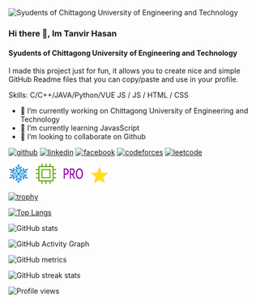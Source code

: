 ![Syudents of Chittagong University of Engineering and Technology](https://scontent.fdac31-1.fna.fbcdn.net/v/t1.6435-9/72270002_3477884492438531_3708089680340713472_n.jpg?stp=dst-jpg_s960x960&_nc_cat=105&ccb=1-7&_nc_sid=e3f864&_nc_eui2=AeHMbhccFCV-DJ0D-5FUt9CfP_HRK3vOyuo_8dEre87K6pdwrgDrmbrboOXTs0Kf-wbsQur8FR7e1p5_JqpwWSuz&_nc_ohc=mmPNUbm_a2MAX_-k1Pi&_nc_ht=scontent.fdac31-1.fna&oh=00_AfAGj0PUhsJiLTFMyMHc6Mg4wH_QxOzBO_cc-bhkuIWpcA&oe=63F9E56B)
### Hi there 👋, Im Tanvir Hasan
#### Syudents of Chittagong University of Engineering and Technology

I made this project just for fun, it allows you to create nice and simple GitHub Readme files that you can copy/paste and use in your profile.

Skills: C/C++/JAVA/Python/VUE JS / JS / HTML / CSS

- 🔭 I’m currently working on Chittagong University of Engineering and Technology 
- 🌱 I’m currently learning JavasScript 
- 👯 I’m looking to collaborate on Github 


[<img src='https://cdn.jsdelivr.net/npm/simple-icons@3.0.1/icons/github.svg' alt='github' height='40'>](https://github.com/mississippii)  [<img src='https://cdn.jsdelivr.net/npm/simple-icons@3.0.1/icons/linkedin.svg' alt='linkedin' height='40'>](https://www.linkedin.com/in/hasantanvir/)  [<img src='https://cdn.jsdelivr.net/npm/simple-icons@3.0.1/icons/facebook.svg' alt='facebook' height='40'>](https://www.facebook.com/godfather.jan.14)  [<img src='https://cdn.jsdelivr.net/npm/simple-icons@3.0.1/icons/codeforces.svg' alt='codeforces' height='40'>](https://codeforces.com/profile/Veer)  [<img src='https://cdn.jsdelivr.net/npm/simple-icons@3.0.1/icons/leetcode.svg' alt='leetcode' height='40'>](https://leetcode.com/__Veer/)  

<a href='https://archiveprogram.github.com/'><img src='https://raw.githubusercontent.com/acervenky/animated-github-badges/master/assets/acbadge.gif' width='40' height='40'></a> <a href='https://docs.github.com/en/developers'><img src='https://raw.githubusercontent.com/acervenky/animated-github-badges/master/assets/devbadge.gif' width='40' height='40'></a> <a href='https://github.com/pricing'><img src='https://raw.githubusercontent.com/acervenky/animated-github-badges/master/assets/pro.gif' width='40' height='40'></a> <a href='https://stars.github.com/'><img src='https://raw.githubusercontent.com/acervenky/animated-github-badges/master/assets/starbadge.gif' width='35' height='35'></a> 

[![trophy](https://github-profile-trophy.vercel.app/?username=mississippii)](https://github.com/ryo-ma/github-profile-trophy)

[![Top Langs](https://github-readme-stats.vercel.app/api/top-langs/?username=mississippii)](https://github.com/anuraghazra/github-readme-stats)

![GitHub stats](https://github-readme-stats.vercel.app/api?username=mississippii&show_icons=true&count_private=true)  

![GitHub Activity Graph](https://activity-graph.herokuapp.com/graph?username=mississippii)  

![GitHub metrics](https://metrics.lecoq.io/mississippii)  

![GitHub streak stats](https://streak-stats.demolab.com/?user=mississippii)  

![Profile views](https://gpvc.arturio.dev/mississippii)  
